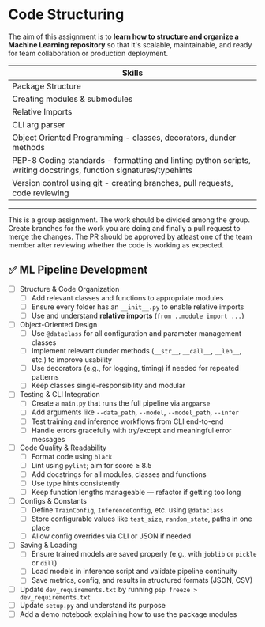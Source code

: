 
# Code Structuring 

The aim of this assignment is to **learn how to structure and organize a Machine Learning repository** so that it's scalable, maintainable, and ready for team collaboration or production deployment.

| Skills |
| ------- |
| Package Structure |
| Creating modules & submodules |
| Relative Imports |
| CLI arg parser |
| Object Oriented Programming - classes, decorators, dunder methods |
| PEP-8 Coding standards - formatting and linting python scripts, writing docstrings, function signatures/typehints |
| Version control using git - creating branches, pull requests, code reviewing |

---

This is a group assignment. The work should be divided among the group. Create branches for the work you are doing and finally a pull request to merge the changes. The PR should be approved by atleast one of the team member after reviewing whether the code is working as expected.

## ✅ ML Pipeline Development

- [ ] Structure & Code Organization  
    - [ ] Add relevant classes and functions to appropriate modules  
    - [ ] Ensure every folder has an `__init__.py` to enable relative imports  
    - [ ] Use and understand **relative imports** (`from ..module import ...`)

- [ ] Object-Oriented Design  
    - [ ] Use `@dataclass` for all configuration and parameter management classes  
    - [ ] Implement relevant dunder methods (`__str__`, `__call__`, `__len__`, etc.) to improve usability  
    - [ ] Use decorators (e.g., for logging, timing) if needed for repeated patterns  
    - [ ] Keep classes single-responsibility and modular

- [ ] Testing & CLI Integration  
    - [ ] Create a `main.py` that runs the full pipeline via `argparse`  
    - [ ] Add arguments like `--data_path`, `--model`, `--model_path`, `--infer`  
    - [ ] Test training and inference workflows from CLI end-to-end  
    - [ ] Handle errors gracefully with try/except and meaningful error messages  

- [ ] Code Quality & Readability  
    - [ ] Format code using `black`  
    - [ ] Lint using `pylint`; aim for score ≥ 8.5  
    - [ ] Add docstrings for all modules, classes and functions  
    - [ ] Use type hints consistently  
    - [ ] Keep function lengths manageable — refactor if getting too long

- [ ] Configs & Constants  
    - [ ] Define `TrainConfig`, `InferenceConfig`, etc. using `@dataclass`  
    - [ ] Store configurable values like `test_size`, `random_state`, paths in one place  
    - [ ] Allow config overrides via CLI or JSON if needed

- [ ] Saving & Loading  
    - [ ] Ensure trained models are saved properly (e.g., with `joblib` or `pickle` or `dill`)  
    - [ ] Load models in inference script and validate pipeline continuity  
    - [ ] Save metrics, config, and results in structured formats (JSON, CSV)

- [ ] Update `dev_requirements.txt` by running `pip freeze > dev_requirements.txt`
- [ ] Update `setup.py` and understand its purpose
- [ ] Add a demo notebook explaining how to use the package modules
